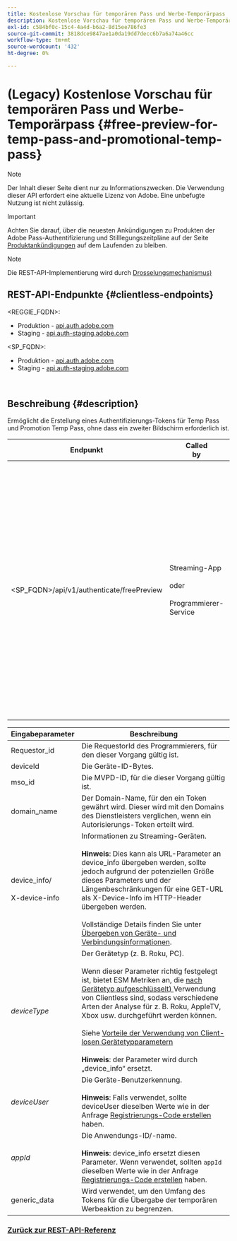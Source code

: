 ```yaml
---
title: Kostenlose Vorschau für temporären Pass und Werbe-Temporärpass
description: Kostenlose Vorschau für temporären Pass und Werbe-Temporärpass
exl-id: c584bf0c-15c4-4a4d-b6a2-8d15ee786fe3
source-git-commit: 3818dce9847ae1a0da19dd7decc6b7a6a74a46cc
workflow-type: tm+mt
source-wordcount: '432'
ht-degree: 0%

---
```


# (Legacy) Kostenlose Vorschau für temporären Pass und Werbe-Temporärpass {#free-preview-for-temp-pass-and-promotional-temp-pass}

>[!NOTE]
>
>Der Inhalt dieser Seite dient nur zu Informationszwecken. Die Verwendung dieser API erfordert eine aktuelle Lizenz von Adobe. Eine unbefugte Nutzung ist nicht zulässig.

>[!IMPORTANT]
>
> Achten Sie darauf, über die neuesten Ankündigungen zu Produkten der Adobe Pass-Authentifizierung und Stilllegungszeitpläne auf der Seite [Produktankündigungen](/help/authentication/product-announcements.md) auf dem Laufenden zu bleiben.

>[!NOTE]
>
> Die REST-API-Implementierung wird durch [Drosselungsmechanismus) ](/help/authentication/integration-guide-programmers/throttling-mechanism.md)

## REST-API-Endpunkte {#clientless-endpoints}

&lt;REGGIE_FQDN>:

* Produktion - [api.auth.adobe.com](http://api.auth.adobe.com/)
* Staging - [api.auth-staging.adobe.com](http://api.auth-staging.adobe.com/)

&lt;SP_FQDN>:

* Produktion - [api.auth.adobe.com](http://api.auth.adobe.com/)
* Staging - [api.auth-staging.adobe.com](http://api.auth-staging.adobe.com/)

</br>

## Beschreibung {#description}

Ermöglicht die Erstellung eines Authentifizierungs-Tokens für Temp Pass und Promotion Temp Pass, ohne dass ein zweiter Bildschirm erforderlich ist.


| Endpunkt | Called </br>by | Eingabe   </br>Parameter | HTTP </br>Methode | Antwort | HTTP </br>Antwort |
|-------------------------------------------|-------------------------------------------------------|-------------------------------------------------------------------------------------------------------------------------------------------------------------------------------------------------------------------------------------------------------------------------------------------------------------------------------------------------|-------------------|-----------------------------------------------------------------------------------------------------------------------------------------------|-------------------------------------------|
| &lt;SP_FQDN>/api/v1/authenticate/freePreview | Streaming-App</br></br>oder</br></br>Programmierer-Service | 1. Requestor_id (obligatorisch)</br>    </br>2.  deviceId (obligatorisch)</br>    </br>3.  mso_id (obligatorisch)</br>    </br>4.  domain_name (obligatorisch)</br>    </br>5.  device_info/X-device-info (obligatorisch)</br>6.  deviceType</br>    </br>7.  deviceUser (veraltet)</br>    </br>8.  appId (veraltet)</br>    </br>9.  generic_data (optional) | POST | Die erfolgreiche Antwort lautet 204 Kein Inhalt. Dies bedeutet, dass das Token erfolgreich erstellt wurde und für die Autorisierungsflüsse verwendet werden kann. | 204 - Kein Inhalt   </br>400 - Fehlerhafte Anfrage |

<div>


| Eingabeparameter | Beschreibung |
|-------------------------------------|--------------------------------------------------------------------------------------------------------------------------------------------------------------------------------------------------------------------------------------------------------------------------------------------------------------------------------------------------------------------------------------------------------------------------------------------------------------------------------------------------------------------------------------------------------------------------------------------------------------------------------------------------|
| Requestor_id | Die RequestorId des Programmierers, für den dieser Vorgang gültig ist. |
| deviceId | Die Geräte-ID-Bytes. |
| mso_id | Die MVPD-ID, für die dieser Vorgang gültig ist. |
| domain_name | Der Domain-Name, für den ein Token gewährt wird. Dieser wird mit den Domains des Dienstleisters verglichen, wenn ein Autorisierungs-Token erteilt wird. |
| device_info/</br></br>X-device-info | Informationen zu Streaming-Geräten.</br></br>**Hinweis**: Dies kann als URL-Parameter an device_info übergeben werden, sollte jedoch aufgrund der potenziellen Größe dieses Parameters und der Längenbeschränkungen für eine GET-URL als X-Device-Info im HTTP-Header übergeben werden. </br></br>Vollständige Details finden Sie unter [Übergeben von Geräte- und Verbindungsinformationen](/help/authentication/integration-guide-programmers/legacy/client-information/passing-client-information-device-connection-and-application.md). |
| _deviceType_ | Der Gerätetyp (z. B. Roku, PC).</br></br>Wenn dieser Parameter richtig festgelegt ist, bietet ESM Metriken an, die [nach Gerätetyp aufgeschlüsselt) ](/help/authentication/integration-guide-programmers/features-premium/esm/entitlement-service-monitoring-overview.md#clientless_device_type) Verwendung von Clientless sind, sodass verschiedene Arten der Analyse für z. B. Roku, AppleTV, Xbox usw. durchgeführt werden können.</br></br>Siehe [Vorteile der Verwendung von Client-losen Gerätetypparametern ](/help/authentication/integration-guide-programmers/legacy/notes-technical/benefits-of-using-the-clientless-devicetype-parameter-in-pass-metrics.md)</br></br>**Hinweis**: der Parameter wird durch „device_info“ ersetzt. |
| _deviceUser_ | Die Geräte-Benutzerkennung.</br></br>**Hinweis**: Falls verwendet, sollte deviceUser dieselben Werte wie in der Anfrage [Registrierungs-Code erstellen](/help/authentication/integration-guide-programmers/legacy/rest-api-v1/apis/registration-code-request.md) haben. |
| _appId_ | Die Anwendungs-ID/-name. </br></br>**Hinweis**: device_info ersetzt diesen Parameter. Wenn verwendet, sollten `appId` dieselben Werte wie in der Anfrage [Registrierungs-Code erstellen](/help/authentication/integration-guide-programmers/legacy/rest-api-v1/apis/registration-code-request.md) haben. |
| generic_data | Wird verwendet, um den Umfang des Tokens für die Übergabe der temporären Werbeaktion zu begrenzen. |


### [Zurück zur REST-API-Referenz](/help/authentication/integration-guide-programmers/legacy/rest-api-v1/rest-api-reference.md)

